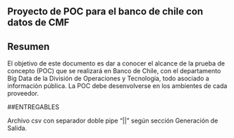 ## Proyecto de POC para el banco de chile con datos de CMF
## Resumen

El objetivo de este documento es dar a conocer el alcance de la prueba de concepto (POC) que se realizará en Banco de Chile, con el departamento Big Data de la División de Operaciones y Tecnología, todo asociado a información pública. La POC debe desenvolverse en los ambientes de cada proveedor.

##ENTREGABLES

Archivo csv con separador doble pipe “||” según sección Generación de Salida.
